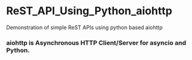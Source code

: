 # ReST_API_Using_Python_aiohttp
Demonstration of simple ReST APIs using python based aiohttp

### aiohttp is Asynchronous HTTP Client/Server for asyncio and Python.
